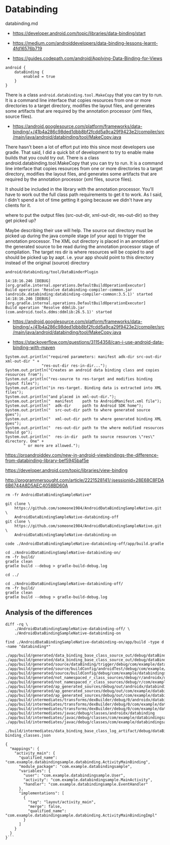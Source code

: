 
# Databinding

databinding.md

*   https://developer.android.com/topic/libraries/data-binding/start

*   https://medium.com/androiddevelopers/data-binding-lessons-learnt-4fd16576b719

*   https://guides.codepath.com/android/Applying-Data-Binding-for-Views


```
android {
    dataBinding {
        enabled = true
    }
}

```

There is a class `android.databinding.tool.MakeCopy` that you can try to run. It is a command line 
interface that copies resources from one or more directories to a target directory, modifies the layout files, and generates some artifacts that are required by the annotation processor (xml files, source files).

*   https://android.googlesource.com/platform/frameworks/data-binding/+/41b4a286c98ded1dbb8bf2fcdd5a9ca29f9423e2/compiler/src/main/java/android/databinding/tool/MakeCopy.java



There hasn't been a lot of effort put into this since most developers use gradle. That said, I did a quick bit of development to try to enable make builds that you could try out. There is a class android.databinding.tool.MakeCopy that you can try to run. It is a command line interface that copies resources from one or more directories to a target directory, modifies the layout files, and generates some artifacts that are required by the annotation processor (xml files, source files).

It should be included in the library with the annotation processor. You'll have to work out the full class path requirements to get it to work. As I said, I didn't spend a lot of time getting it going because we didn't have any clients for it.

where to put the output files (src-out-dir, xml-out-dir, res-out-dir) so they get picked up?

Maybe describing their use will help. The source out directory must be picked up during the java compile stage (of your app) to trigger the annotation processor. The XML out directory is placed in an annotation of the generated source to be read during the annotation processor stage of compilation. The target res dir is where resources will be copied to and should be picked up by aapt. i.e. your app should point to this directory instead of the original (source) directory

```
android/databinding/tool/DataBinderPlugin
```


```
14:18:16.246 [DEBUG] [org.gradle.internal.operations.DefaultBuildOperationExecutor] 
Build operation 'Resolve databinding-compiler-common.jar (androidx.databinding:databinding-compiler-common:3.5.1)' started
14:18:16.246 [DEBUG] [org.gradle.internal.operations.DefaultBuildOperationExecutor] 
Build operation 'Resolve ddmlib.jar (com.android.tools.ddms:ddmlib:26.5.1)' started
```


*   https://android.googlesource.com/platform/frameworks/data-binding/+/41b4a286c98ded1dbb8bf2fcdd5a9ca29f9423e2/compiler/src/main/java/android/databinding/tool/MakeCopy.java

*   https://stackoverflow.com/questions/31154358/can-i-use-android-data-binding-with-maven


```
System.out.println("required parameters: manifest adk-dir src-out-dir xml-out-dir " +
                "res-out-dir res-in-dir...");
System.out.println("Creates an android data binding class and copies resources from");
System.out.println("res-source to res-target and modifies binding layout files");
System.out.println("in res-target. Binding data is extracted into XML files");
System.out.println("and placed in xml-out-dir.");
System.out.println("  manifest    path to AndroidManifest.xml file");
System.out.println("  adk-dir     path to Android SDK home");
System.out.println("  src-out-dir path to where generated source goes");
System.out.println("  xml-out-dir path to where generated binding XML goes");
System.out.println("  res-out-dir path to the where modified resources should go");
System.out.println("  res-in-dir  path to source resources \"res\" directory. One" +
        " or more are allowed.");
```

https://proandroiddev.com/new-in-android-viewbindings-the-difference-from-databinding-library-bef5945baf5e

https://developer.android.com/topic/libraries/view-binding

http://programmersought.com/article/2221528141/;jsessionid=28E68C8FDA6B6744A8D5AEC4058BD60A


```
rm -fr AndroidDataBindingSampleNative*

git clone \
    https://github.com/someone1984/AndroidDataBindingSampleNative.git \
    AndroidDataBindingSampleNative-databinding-off
git clone \
    https://github.com/someone1984/AndroidDataBindingSampleNative.git \
    AndroidDataBindingSampleNative-databinding-on

code ./AndroidDataBindingSampleNative-databinding-off/app/build.gradle

```

```
cd ./AndroidDataBindingSampleNative-databinding-on/
rm -fr build/
gradle clean
gradle build --debug > gradle-build-debug.log

cd ../

cd ./AndroidDataBindingSampleNative-databinding-off/
rm -fr build/
gradle clean
gradle build --debug > gradle-build-debug.log

```

## Analysis of the differences

```
diff -rq \
    ./AndroidDataBindingSampleNative-databinding-off/ \
    ./AndroidDataBindingSampleNative-databinding-on

```

```
find ./AndroidDataBindingSampleNative-databinding-on/app/build -type d -name "databinding*"
```
```
./app/build/generated/data_binding_base_class_source_out/debug/dataBindingGenBaseClassesDebug/out/com/example/databindingsample
./app/build/generated/data_binding_base_class_source_out/debug/dataBindingGenBaseClassesDebug/out/com/example/databindingsample/databinding
./app/build/generated/source/dataBinding/trigger/debug/com/example/databindingsample
./app/build/generated/source/buildConfig/androidTest/debug/com/example/databindingsample
./app/build/generated/source/buildConfig/debug/com/example/databindingsample
./app/build/generated/not_namespaced_r_class_sources/debug/r/androidx/databinding
./app/build/generated/not_namespaced_r_class_sources/debug/r/com/example/databindingsample
./app/build/generated/ap_generated_sources/debug/out/androidx/databinding
./app/build/generated/ap_generated_sources/debug/out/com/example/databindingsample
./app/build/generated/ap_generated_sources/debug/out/com/example/databindingsample/databinding
./app/build/intermediates/transforms/dexBuilder/debug/0/androidx/databinding
./app/build/intermediates/transforms/dexBuilder/debug/0/com/example/databindingsample
./app/build/intermediates/transforms/dexBuilder/debug/0/com/example/databindingsample/databinding
./app/build/intermediates/javac/debug/classes/androidx/databinding
./app/build/intermediates/javac/debug/classes/com/example/databindingsample
./app/build/intermediates/javac/debug/classes/com/example/databindingsample/databinding
```



```
./build/intermediates/data_binding_base_class_log_artifact/debug/dataBindingGenBaseClassesDebug/out/com.example.databindingsample-binding_classes.json
```

```
{
  "mappings": {
    "activity_main": {
      "qualified_name": "com.example.databindingsample.databinding.ActivityMainBinding",
      "module_package": "com.example.databindingsample",
      "variables": {
        "user": "com.example.databindingsample.User",
        "activity": "com.example.databindingsample.MainActivity",
        "handler": "com.example.databindingsample.EventHandler"
      },
      "implementations": [
        {
          "tag": "layout/activity_main",
          "merge": false,
          "qualified_name": "com.example.databindingsample.databinding.ActivityMainBindingImpl"
        }
      ]
    }
  }
}```